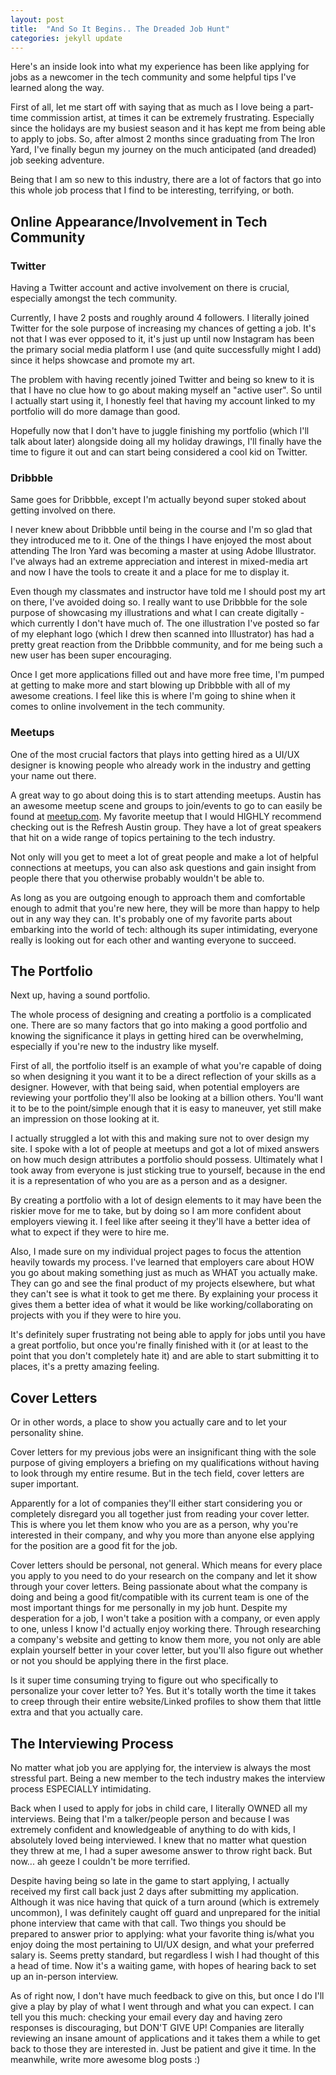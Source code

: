 ```yaml
---
layout: post
title:  "And So It Begins.. The Dreaded Job Hunt"
categories: jekyll update
---
```


Here's an inside look into what my experience has been like applying for jobs as a newcomer in the tech community and some helpful tips I've learned along the way.

First of all, let me start off with saying that as much as I love being a part-time commission artist, at times it can be extremely frustrating. Especially since the holidays are my busiest season and it has kept me from being able to apply to jobs. So, after almost 2 months since graduating from The Iron Yard, I've finally begun my journey on the much anticipated (and dreaded) job seeking adventure.

Being that I am so new to this industry, there are a lot of factors that go into this whole job process that I find to be interesting, terrifying, or both.

## Online Appearance/Involvement in Tech Community

### Twitter

Having a Twitter account and active involvement on there is crucial, especially amongst the tech community. 

Currently, I have 2 posts and roughly around 4 followers. I literally joined Twitter for the sole purpose of increasing my chances of getting a job. It's not that I was ever opposed to it, it's just up until now Instagram has been the primary social media platform I use (and quite successfully might I add) since it helps showcase and promote my art. 

The problem with having recently joined Twitter and being so knew to it is that I have no clue how to go about making myself an "active user". So until I actually start using it, I honestly feel that having my account linked to my portfolio will do more damage than good. 

Hopefully now that I don't have to juggle finishing my portfolio (which I'll talk about later) alongside doing all my holiday drawings, I'll finally have the time to figure it out and can start being considered a cool kid on Twitter. 

### Dribbble

Same goes for Dribbble, except I'm actually beyond super stoked about getting involved on there. 

I never knew about Dribbble until being in the course and I'm so glad that they introduced me to it. One of the things I have enjoyed the most about attending The Iron Yard was becoming a master at using Adobe Illustrator. I've always had an extreme appreciation and interest in mixed-media art and now I have the tools to create it and a place for me to display it.

Even though my classmates and instructor have told me I should post my art on there, I've avoided doing so. I really want to use Dribbble for the sole purpose of showcasing my illustrations and what I can create digitally - which currently I don't have much of. The one illustration I've posted so far of my elephant logo (which I drew then scanned into Illustrator) has had a pretty great reaction from the Dribbble community, and for me being such a new user has been super encouraging. 

Once I get more applications filled out and have more free time, I'm pumped at getting to make more and start blowing up Dribbble with all of my awesome creations. I feel like this is where I'm going to shine when it comes to online involvement in the tech community.

### Meetups

One of the most crucial factors that plays into getting hired as a UI/UX designer is knowing people who already work in the industry and getting your name out there. 

A great way to go about doing this is to start attending meetups. Austin has an awesome meetup scene and groups to join/events to go to can easily be found at [meetup.com](http://www.meetup.com/). My favorite meetup that I would HIGHLY recommend checking out is the Refresh Austin group. They have a lot of great speakers that hit on a wide range of topics pertaining to the tech industry.

Not only will you get to meet a lot of great people and make a lot of helpful connections at meetups, you can also ask questions and gain insight from people there that you otherwise probably wouldn't be able to. 

As long as you are outgoing enough to approach them and comfortable enough to admit that you're new here, they will be more than happy to help out in any way they can. It's probably one of my favorite parts about embarking into the world of tech: although its super intimidating, everyone really is looking out for each other and wanting everyone to succeed. 

## The Portfolio

Next up, having a sound portfolio. 

The whole process of designing and creating a portfolio is a complicated one. There are so many factors that go into making a good portfolio and knowing the significance it plays in getting hired can be overwhelming, especially if you're new to the industry like myself. 

First of all, the portfolio itself is an example of what you're capable of doing so when designing it you want it to be a direct reflection of your skills as a designer. However, with that being said, when potential employers are reviewing your portfolio they'll also be looking at a billion others. You'll want it to be to the point/simple enough that it is easy to maneuver, yet still make an impression on those looking at it. 

I actually struggled a lot with this and making sure not to over design my site. I spoke with a lot of people at meetups and got a lot of mixed answers on how much design attributes a portfolio should possess. Ultimately what I took away from everyone is just sticking true to yourself, because in the end it is a representation of who you are as a person and as a designer. 

By creating a portfolio with a lot of design elements to it may have been the riskier move for me to take, but by doing so I am more confident about employers viewing it. I feel like after seeing it they'll have a better idea of what to expect if they were to hire me. 

Also, I made sure on my individual project pages to focus the attention heavily towards my process. I've learned that employers care about HOW you go about making something just as much as WHAT you actually make. They can go and see the final product of my projects elsewhere, but what they can't see is what it took to get me there. By explaining your process it gives them a better idea of what it would be like working/collaborating on projects with you if they were to hire you.

It's definitely super frustrating not being able to apply for jobs until you have a great portfolio, but once you're finally finished with it (or at least to the point that you don't completely hate it) and are able to start submitting it to places, it's a pretty amazing feeling. 

## Cover Letters

Or in other words, a place to show you actually care and to let your personality shine.

Cover letters for my previous jobs were an insignificant thing with the sole purpose of giving employers a briefing on my qualifications without having to look through my entire resume. But in the tech field, cover letters are super important. 

Apparently for a lot of companies they'll either start considering you or completely disregard you all together just from reading your cover letter. This is where you let them know who you are as a person, why you're interested in their company, and why you more than anyone else applying for the position are a good fit for the job.

Cover letters should be personal, not general. Which means for every place you apply to you need to do your research on the company and let it show through your cover letters. Being passionate about what the company is doing and being a good fit/compatible with its current team is one of the most important things for me personally in my job hunt. Despite my desperation for a job, I won't take a position with a company, or even apply to one, unless I know I'd actually enjoy working there. Through researching a company's website and getting to know them more, you not only are able explain yourself better in your cover letter, but you'll also figure out whether or not you should be applying there in the first place.

Is it super time consuming trying to figure out who specifically to personalize your cover letter to? Yes. But it's totally worth the time it takes to creep through their entire website/Linked profiles to show them that little extra and that you actually care.

## The Interviewing Process

No matter what job you are applying for, the interview is always the most stressful part. Being a new member to the tech industry makes the interview process ESPECIALLY intimidating.

Back when I used to apply for jobs in child care, I literally OWNED all my interviews. Being that I'm a talker/people person and because I was extremely confident and knowledgeable of anything to do with kids, I absolutely loved being interviewed. I knew that no matter what question they threw at me, I had a super awesome answer to throw right back. But now... ah geeze I couldn't be more terrified.

Despite having being so late in the game to start applying, I actually received my first call back just 2 days after submitting my application. Although it was nice having that quick of a turn around (which is extremely uncommon), I was definitely caught off guard and unprepared for the initial phone interview that came with that call. Two things you should be prepared to answer prior to applying: what your favorite thing is/what you enjoy doing the most pertaining to UI/UX design, and what your preferred salary is. Seems pretty standard, but regardless I wish I had thought of this a head of time. Now it's a waiting game, with hopes of hearing back to set up an in-person interview. 

As of right now, I don't have much feedback to give on this, but once I do I'll give a play by play of what I went through and what you can expect. I can tell you this much: checking your email every day and having zero responses is discouraging, but DON'T GIVE UP! Companies are literally reviewing an insane amount of applications and it takes them a while to get back to those they are interested in. Just be patient and give it time. In the meanwhile, write more awesome blog posts :)







